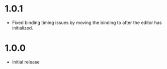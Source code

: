 # 1.0.1
* Fixed binding timing issues by moving the binding to after the editor has initialized. 

# 1.0.0
* Initial release
